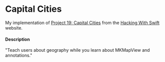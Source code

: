 # Capital Cities
My implementation of [Project 19: Capital Cities](https://www.hackingwithswift.com/read/19/overview) from the [Hacking With Swift](https://www.hackingwithswift.com/) website.

#### Description
"Teach users about geography while you learn about MKMapView and annotations."
